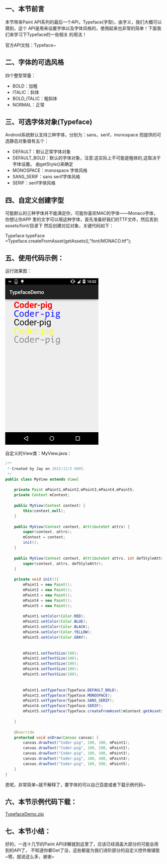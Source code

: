 ## 一、本节前言
本节带来Paint API系列的最后一个API，Typeface(字型)，由字义，我们大概可以猜到，这个 API是用来设置字体以及字体风格的，使用起来也非常的简单！下面我们来学习下Typeface的一些相关 的用法！

官方API文档：Typeface~


## 二、字体的可选风格
四个整型常量：

- BOLD：加粗
- ITALIC：斜体
- BOLD_ITALIC：粗斜体
- NORMAL：正常


## 三、可选字体对象(Typeface)
Android系统默认支持三种字体，分别为：sans，serif，monospace 而提供的可选静态对象值有五个：

- DEFAULT：默认正常字体对象
- DEFAULT_BOLD：默认的字体对象，注意:这实际上不可能是粗体的,这取决于字体设置。 由getStyle()来确定
- MONOSPACE：monospace 字体风格
- SANS_SERIF：sans serif字体风格
- SERIF：serif字体风格


## 四、自定义创建字型
可能默认的三种字体并不能满足你，可能你喜欢MAC的字体——Monaco字体，你想让你APP 里的文字可以用这种字体，首先准备好我们的TTF文件，然后丢到assets/font/目录下 然后创建对应对象，关键代码如下：

Typeface typeFace =Typeface.createFromAsset(getAssets(),"font/MONACO.ttf");


## 五、使用代码示例：
运行效果图：

![](../img/custom-116.jpg)

自定义的View类：MyView.java：
```java
/**
 * Created by Jay on 2015/11/5 0005.
 */
public class MyView extends View{

    private Paint mPaint1,mPaint2,mPaint3,mPaint4,mPaint5;
    private Context mContext;

    public MyView(Context context) {
        this(context,null);
    }

    public MyView(Context context, AttributeSet attrs) {
        super(context, attrs);
        mContext = context;
        init();
    }

    public MyView(Context context, AttributeSet attrs, int defStyleAttr) {
        super(context, attrs, defStyleAttr);
    }

    private void init(){
        mPaint1 = new Paint();
        mPaint2 = new Paint();
        mPaint3 = new Paint();
        mPaint4 = new Paint();
        mPaint5 = new Paint();

        mPaint1.setColor(Color.RED);
        mPaint2.setColor(Color.BLUE);
        mPaint3.setColor(Color.BLACK);
        mPaint4.setColor(Color.YELLOW);
        mPaint5.setColor(Color.GRAY);


        mPaint1.setTextSize(100);
        mPaint2.setTextSize(100);
        mPaint3.setTextSize(100);
        mPaint4.setTextSize(100);
        mPaint5.setTextSize(100);


        mPaint1.setTypeface(Typeface.DEFAULT_BOLD);
        mPaint2.setTypeface(Typeface.MONOSPACE);
        mPaint3.setTypeface(Typeface.SANS_SERIF);
        mPaint4.setTypeface(Typeface.SERIF);
        mPaint5.setTypeface(Typeface.createFromAsset(mContext.getAssets(), "font/MONACO.ttf"));

    }

    @Override
    protected void onDraw(Canvas canvas) {
        canvas.drawText("Coder-pig", 100, 100, mPaint1);
        canvas.drawText("Coder-pig", 100, 200, mPaint2);
        canvas.drawText("Coder-pig", 100, 300, mPaint3);
        canvas.drawText("Coder-pig", 100, 400, mPaint4);
        canvas.drawText("Coder-pig", 100, 500, mPaint5);
    }
}
```

恩呢，非常简单~就不解释了，要字体的可以自己百度或者下载示例代码~


## 六、本节示例代码下载：
[TypefaceDemo.zip](../img/TypefaceDemo.zip)


## 七、本节小结：
好的，一连十几节的Paint API详解就到这里了，应该已经涵盖大部分的可能会用到的API了， 不知道你都Get了没，这些都是为我们进阶部分的自定义控件做铺垫~嗯，就说这么多，谢谢~
